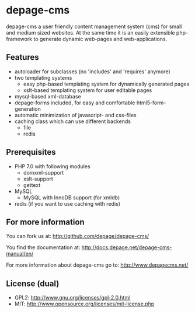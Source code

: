 depage-cms
==========

depage-cms a user friendly content management system (cms)
for small and medium sized websites.
At the same time it is an easily extensible php-framework to generate
dynamic web-pages and web-applications.

Features
--------

- autoloader for subclasses (no 'includes' and 'requires' anymore)
- two templating systems
    - easy php-based templating system for dynamically generated pages
    - xslt-based templating system for user editable pages
- mysql-based xml-database
- depage-forms included, for easy and comfortable html5-form-generation
- automatic minimization of javascript- and css-files
- caching class which can use different backends
    - file
    - redis

Prerequisites
-------------

- PHP 7.0 with following modules
    - domxml-support
    - xslt-support
    - gettext
- MySQL
    - MySQL with InnoDB support (for xmldb)
- redis (if you want to use caching with redis)

For more information
--------------------

You can fork us at:
http://github.com/depage/depage-cms/

You find the documentation at:
http://docs.depage.net/depage-cms-manual/en/

For more information about depage-cms go to:
http://www.depagecms.net/

License (dual)
--------------

- GPL2: http://www.gnu.org/licenses/gpl-2.0.html
- MIT: http://www.opensource.org/licenses/mit-license.php


